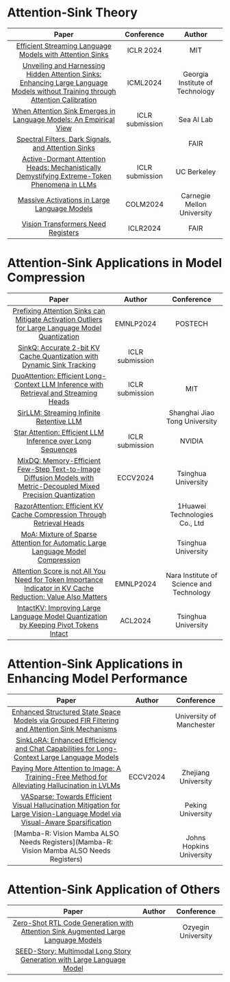 # Attention-Sink Theory  
|Paper|Conference|Author|
|:---:|:---:|:---:|
|[Efficient Streaming Language Models with Attention Sinks](https://arxiv.org/abs/2309.17453)|ICLR 2024|MIT|
|[Unveiling and Harnessing Hidden Attention Sinks: Enhancing Large Language Models without Training through Attention Calibration](https://arxiv.org/abs/2406.15765)|ICML2024|Georgia Institute of Technology|
|[When Attention Sink Emerges in Language Models: An Empirical View](https://arxiv.org/abs/2406.15765)|ICLR submission|Sea AI Lab|
|[Spectral Filters, Dark Signals, and Attention Sinks](https://arxiv.org/abs/2402.09221)||FAIR|
|[Active-Dormant Attention Heads: Mechanistically Demystifying Extreme-Token Phenomena in LLMs](https://arxiv.org/abs/2410.13835)|ICLR submission|UC Berkeley|
|[Massive Activations in Large Language Models](https://arxiv.org/abs/2402.17762)|COLM2024|Carnegie Mellon University|
|[Vision Transformers Need Registers](https://arxiv.org/abs/2309.16588)|ICLR2024|FAIR|


# Attention-Sink Applications in Model Compression
|Paper|Author|Conference|
|:---:|:---:|:---:|
|[Prefixing Attention Sinks can Mitigate Activation Outliers for Large Language Model Quantization](https://arxiv.org/abs/2406.12016)|EMNLP2024|POSTECH|
|[SinkQ: Accurate 2-bit KV Cache Quantization with Dynamic Sink Tracking](https://openreview.net/forum?id=bJ33TvbJW0)|ICLR submission||
|[DuoAttention: Efficient Long-Context LLM Inference with Retrieval and Streaming Heads](https://arxiv.org/abs/2410.10819)|ICLR submission|MIT|
|[SirLLM: Streaming Infinite Retentive LLM](https://arxiv.org/abs/2405.12528)||Shanghai Jiao Tong University|
|[Star Attention: Efficient LLM Inference over Long Sequences](https://arxiv.org/abs/2411.17116)|ICLR submission|NVIDIA|
|[MixDQ: Memory-Efficient Few-Step Text-to-Image Diffusion Models with Metric-Decoupled Mixed Precision Quantization](https://link.springer.com/chapter/10.1007/978-3-031-72630-9_17)|ECCV2024|Tsinghua University|
|[RazorAttention: Efficient KV Cache Compression Through Retrieval Heads](https://arxiv.org/pdf/2407.15891)||1Huawei Technologies Co., Ltd|
|[MoA: Mixture of Sparse Attention for Automatic Large Language Model Compression](https://arxiv.org/abs/2406.14909)||Tsinghua University|
|[Attention Score is not All You Need for Token Importance Indicator in KV Cache Reduction: Value Also Matters](https://arxiv.org/abs/2406.12335)|EMNLP2024|Nara Institute of Science and Technology|
|[IntactKV: Improving Large Language Model Quantization by Keeping Pivot Tokens Intact](https://arxiv.org/abs/2403.01241)|ACL2024|Tsinghua University|

# Attention-Sink Applications in Enhancing Model Performance
|Paper|Author|Conference|
|:---:|:---:|:---:|
|[Enhanced Structured State Space Models via Grouped FIR Filtering and Attention Sink Mechanisms](https://arxiv.org/abs/2408.00244)||University of Manchester|
|[SinkLoRA: Enhanced Efficiency and Chat Capabilities for Long-Context Large Language Models](https://arxiv.org/abs/2406.05678)|||
|[Paying More Attention to Image: A Training-Free Method for Alleviating Hallucination in LVLMs](https://link.springer.com/chapter/10.1007/978-3-031-73010-8_8)|ECCV2024|Zhejiang University|
|[VASparse: Towards Efficient Visual Hallucination Mitigation for Large Vision-Language Model via Visual-Aware Sparsification](https://arxiv.org/abs/2501.06553)||Peking University|
|[Mamba-R: Vision Mamba ALSO Needs Registers](Mamba-R: Vision Mamba ALSO Needs Registers)||Johns Hopkins University|


# Attention-Sink Application of Others
|Paper|Author|Conference|
|:---:|:---:|:---:|
|[Zero-Shot RTL Code Generation with Attention Sink Augmented Large Language Models](https://arxiv.org/abs/2401.08683)||Ozyegin University|
|[SEED-Story: Multimodal Long Story Generation with Large Language Model](https://arxiv.org/abs/2407.08683)|||
